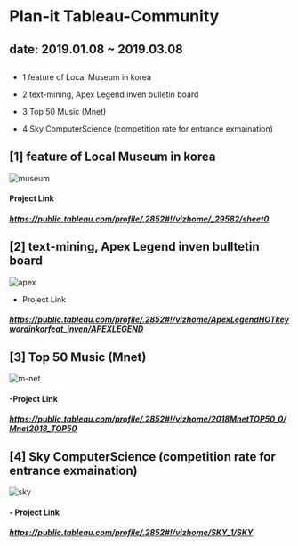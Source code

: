 # Plan-it Tableau-Community 

## date: 2019.01.08 ~ 2019.03.08


## <Topic>

- 1 feature of Local Museum in korea

- 2 text-mining, Apex Legend inven bulletin board

- 3 Top 50 Music (Mnet)

- 4 Sky ComputerScience (competition rate for entrance exmaination)




## [1] feature of Local Museum in korea
![museum](https://user-images.githubusercontent.com/54028026/82013549-88683880-96b5-11ea-83e1-a90505cb22e1.png)
#### Project Link
##### https://public.tableau.com/profile/.2852#!/vizhome/_29582/sheet0


## [2] text-mining, Apex Legend inven bulltetin board
![apex](https://user-images.githubusercontent.com/54028026/82013641-b64d7d00-96b5-11ea-803e-937dfea2c024.png)
- Project Link
##### https://public.tableau.com/profile/.2852#!/vizhome/ApexLegendHOTkeywordinkorfeat_inven/APEXLEGEND


## [3] Top 50 Music (Mnet)
![m-net](https://user-images.githubusercontent.com/54028026/82015835-a71cfe00-96ba-11ea-8da4-f5aa43256d40.png)

#### -Project Link
##### https://public.tableau.com/profile/.2852#!/vizhome/2018MnetTOP50_0/Mnet2018_TOP50


## [4] Sky ComputerScience (competition rate for entrance exmaination)
![sky](https://user-images.githubusercontent.com/54028026/82015841-a84e2b00-96ba-11ea-916c-390525b8cc4a.png)
#### - Project Link
##### https://public.tableau.com/profile/.2852#!/vizhome/SKY_1/SKY
